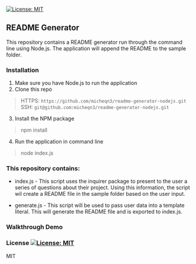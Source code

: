 [![License: MIT](https://img.shields.io/badge/License-MIT-yellow.svg)](https://opensource.org/licenses/MIT)
## README Generator 

This repository contains a README generator run through the command line using Node.js. 
The application will append the README to the sample folder.

### Installation 

1. Make sure you have Node.js to run the application
2. Clone this repo
> HTTPS: `https://github.com/micheqn3/readme-generator-nodejs.git` <br>
> SSH: `git@github.com:micheqn3/readme-generator-nodejs.git`
3. Install the NPM package 
> npm install
4. Run the application in command line 
> node index.js

### This repository contains: 

  - index.js - This script uses the inquirer package to present to the user a series of questions about their project.
  Using this information, the script wil create a README file in the sample folder based on the user input.

  - generate.js - This script will be used to pass user data into a template literal. This will generate the README file and is exported 
  to index.js.

### Walkthrough Demo

### License [![License: MIT](https://img.shields.io/badge/License-MIT-yellow.svg)](https://opensource.org/licenses/MIT)
MIT 

